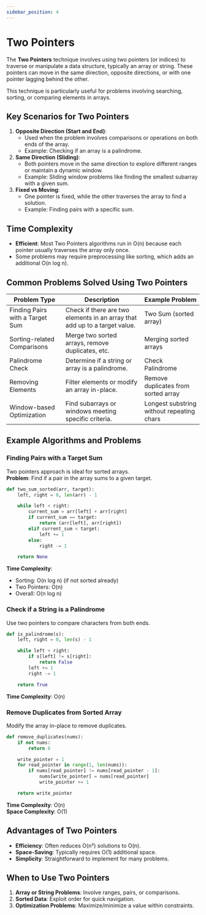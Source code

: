```yaml
---
sidebar_position: 4
---
```


# Two Pointers

The **Two Pointers** technique involves using two pointers (or indices) to traverse or manipulate a data structure, typically an array or string. These pointers can move in the same direction, opposite directions, or with one pointer lagging behind the other.

This technique is particularly useful for problems involving searching, sorting, or comparing elements in arrays.

## Key Scenarios for Two Pointers

1.  **Opposite Direction (Start and End)**:
    - Used when the problem involves comparisons or operations on both ends of the array.
    - Example: Checking if an array is a palindrome.
2.  **Same Direction (Sliding)**:
    - Both pointers move in the same direction to explore different ranges or maintain a dynamic window.
    - Example: Sliding window problems like finding the smallest subarray with a given sum.
3.  **Fixed vs Moving**:
    - One pointer is fixed, while the other traverses the array to find a solution.
    - Example: Finding pairs with a specific sum.

## Time Complexity

- **Efficient**: Most Two Pointers algorithms run in O(n) because each pointer usually traverses the array only once.
- Some problems may require preprocessing like sorting, which adds an additional O(n log n).

## Common Problems Solved Using Two Pointers

| Problem Type                    | Description                                                                | Example Problem                           |
| ------------------------------- | -------------------------------------------------------------------------- | ----------------------------------------- |
| Finding Pairs with a Target Sum | Check if there are two elements in an array that add up to a target value. | Two Sum (sorted array)                    |
| Sorting-related Comparisons     | Merge two sorted arrays, remove duplicates, etc.                           | Merging sorted arrays                     |
| Palindrome Check                | Determine if a string or array is a palindrome.                            | Check Palindrome                          |
| Removing Elements               | Filter elements or modify an array in-place.                               | Remove duplicates from sorted array       |
| Window-based Optimization       | Find subarrays or windows meeting specific criteria.                       | Longest substring without repeating chars |

## Example Algorithms and Problems

### Finding Pairs with a Target Sum

Two pointers approach is ideal for sorted arrays.  
**Problem**: Find if a pair in the array sums to a given target.

```python
def two_sum_sorted(arr, target):
    left, right = 0, len(arr) - 1

    while left < right:
        current_sum = arr[left] + arr[right]
        if current_sum == target:
            return (arr[left], arr[right])
        elif current_sum < target:
            left += 1
        else:
            right -= 1

    return None
```

**Time Complexity**:

- Sorting: O(n log n) (if not sorted already)
- Two Pointers: O(n)
- Overall: O(n log n)

### Check if a String is a Palindrome

Use two pointers to compare characters from both ends.

```python
def is_palindrome(s):
    left, right = 0, len(s) - 1

    while left < right:
        if s[left] != s[right]:
            return False
        left += 1
        right -= 1

    return True
```

**Time Complexity**: O(n)

### Remove Duplicates from Sorted Array

Modify the array in-place to remove duplicates.

```python
def remove_duplicates(nums):
    if not nums:
        return 0

    write_pointer = 1
    for read_pointer in range(1, len(nums)):
        if nums[read_pointer] != nums[read_pointer - 1]:
            nums[write_pointer] = nums[read_pointer]
            write_pointer += 1

    return write_pointer
```

**Time Complexity**: O(n)  
**Space Complexity**: O(1)

## Advantages of Two Pointers

- **Efficiency**: Often reduces O(n²) solutions to O(n).
- **Space-Saving**: Typically requires O(1) additional space.
- **Simplicity**: Straightforward to implement for many problems.

## When to Use Two Pointers

1.  **Array or String Problems**: Involve ranges, pairs, or comparisons.
2.  **Sorted Data**: Exploit order for quick navigation.
3.  **Optimization Problems**: Maximize/minimize a value within constraints.
